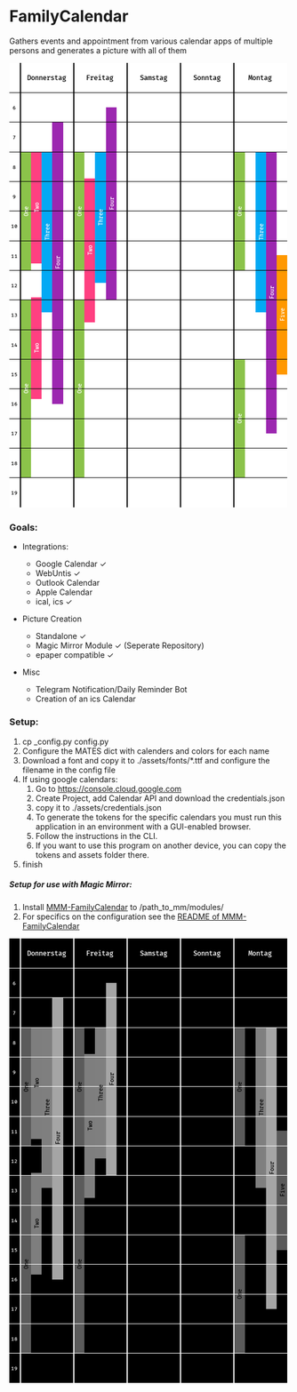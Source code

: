 # FamilyCalendar
Gathers events and appointment from various calendar apps of multiple persons and generates a picture with all of them

![Example Image](https://github.com/Andy0n/FamilyCalendar/raw/master/img/time.png "Example Image")

### Goals:
* Integrations:
    * Google Calendar ✓
    * WebUntis ✓
    * Outlook Calendar
    * Apple Calendar
    * ical, ics ✓

* Picture Creation
    * Standalone ✓
    * Magic Mirror Module ✓ (Seperate Repository)
    * epaper compatible ✓

* Misc
    * Telegram Notification/Daily Reminder Bot
    * Creation of an ics Calendar
    
### Setup:
1. cp _config.py config.py
2. Configure the MATES dict with calenders and colors for each name
3. Download a font and copy it to ./assets/fonts/*.ttf and configure the filename in the config file
4. If using google calendars:
    1. Go to https://console.cloud.google.com
    2. Create Project, add Calendar API and download the credentials.json
    3. copy it to ./assets/credentials.json
    4. To generate the tokens for the specific calendars you must run this application in an environment with a GUI-enabled browser. 
    5. Follow the instructions in the CLI.
    6. If you want to use this program on another device, you can copy the tokens and assets folder there.
5. finish

##### Setup for use with Magic Mirror:
1. Install [MMM-FamilyCalendar](https://github.com/Andy0n/MMM-FamilyCalendar) to /path_to_mm/modules/
2. For specifics on the configuration see the [README of MMM-FamilyCalendar](https://github.com/Andy0n/MMM-FamilyCalendar)
   
![Example Mirror Image](https://github.com/Andy0n/FamilyCalendar/raw/master/img/time_mirror.png "Example Mirror Image")
